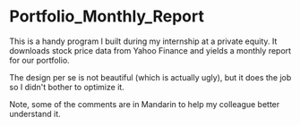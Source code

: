 # Portfolio_Monthly_Report

This is a handy program I built during my internship at a private equity. It downloads stock price data from Yahoo Finance and yields a monthly report for our portfolio.

The design per se is not beautiful (which is actually ugly), but it does the job so I didn't bother to optimize it.

Note, some of the comments are in Mandarin to help my colleague better understand it.
